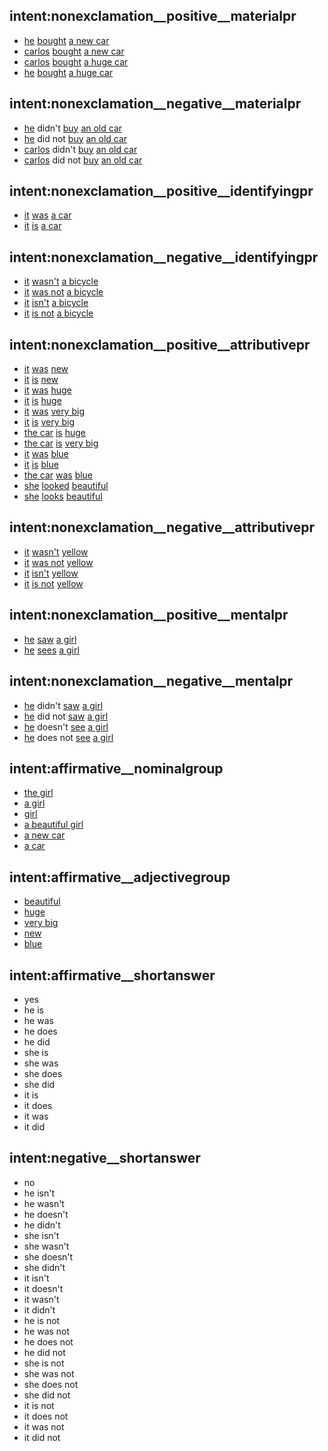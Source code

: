 ## intent:nonexclamation__positive__materialpr
- [he](actor) [bought](materialpr) [a new car](goal)
- [carlos](actor) [bought](materialpr) [a new car](goal)
- [carlos](actor) [bought](materialpr) [a huge car](goal)
- [he](actor) [bought](materialpr) [a huge car](goal)

## intent:nonexclamation__negative__materialpr
- [he](actor) didn't [buy](materialpr) [an old car](goal)
- [he](actor) did not [buy](materialpr) [an old car](goal)
- [carlos](actor) didn't [buy](materialpr) [an old car](goal)
- [carlos](actor) did not [buy](materialpr) [an old car](goal)

## intent:nonexclamation__positive__identifyingpr
- [it](identified) [was](identifyingpr) [a car](identifier)
- [it](identified) [is](identifyingpr) [a car](identifier)

## intent:nonexclamation__negative__identifyingpr
- [it](identified) [wasn't](identifyingpr) [a bicycle](identifier)
- [it](identified) [was not](identifyingpr) [a bicycle](identifier)
- [it](identified) [isn't](identifyingpr) [a bicycle](identifier)
- [it](identified) [is not](identifyingpr) [a bicycle](identifier)

## intent:nonexclamation__positive__attributivepr
- [it](carrier) [was](attributivepr) [new](attributive)
- [it](carrier) [is](attributivepr) [new](attributive)
- [it](carrier) [was](attributivepr) [huge](attributive)
- [it](carrier) [is](attributivepr) [huge](attributive)
- [it](carrier) [was](attributivepr) [very big](attributive)
- [it](carrier) [is](attributivepr) [very big](attributive)
- [the car](carrier) [is](attributivepr) [huge](attributive)
- [the car](carrier) [is](attributivepr) [very big](attributive)
- [it](carrier) [was](attributivepr) [blue](attributive)
- [it](carrier) [is](attributivepr) [blue](attributive)
- [the car](carrier) [was](attributivepr) [blue](attributive)
- [she](carrier) [looked](attributivepr) [beautiful](attributive)
- [she](carrier) [looks](attributivepr) [beautiful](attributive)

## intent:nonexclamation__negative__attributivepr
- [it](carrier) [wasn't](attributivepr) [yellow](attributive)
- [it](carrier) [was not](attributivepr) [yellow](attributive)
- [it](carrier) [isn't](attributivepr) [yellow](attributive)
- [it](carrier) [is not](attributivepr) [yellow](attributive)

## intent:nonexclamation__positive__mentalpr
- [he](sensor) [saw](mentalpr) [a girl](phenomenon)
- [he](sensor) [sees](mentalpr) [a girl](phenomenon)

## intent:nonexclamation__negative__mentalpr
- [he](sensor) didn't [saw](mentalpr) [a girl](phenomenon)
- [he](sensor) did not [saw](mentalpr) [a girl](phenomenon)
- [he](sensor) doesn't [see](mentalpr) [a girl](phenomenon)
- [he](sensor) does not [see](mentalpr) [a girl](phenomenon)

## intent:affirmative__nominalgroup
- [the girl](nominalgrp)
- [a girl](nominalgrp)
- [girl](nominalgrp)
- [a beautiful girl](nominalgrp)
- [a new car](nominalgrp)
- [a car](nominalgrp)

## intent:affirmative__adjectivegroup
- [beautiful](adjectivegrp)
- [huge](adjectivegrp)
- [very big](adjectivegrp)
- [new](adjectivegrp)
- [blue](adjectivegrp)

## intent:affirmative__shortanswer
- yes
- he is
- he was
- he does
- he did
- she is
- she was
- she does
- she did
- it is
- it does
- it was
- it did

## intent:negative__shortanswer
- no
- he isn't
- he wasn't
- he doesn't
- he didn't
- she isn't
- she wasn't
- she doesn't
- she didn't
- it isn't
- it doesn't
- it wasn't
- it didn't
- he is not
- he was not
- he does not
- he did not
- she is not
- she was not
- she does not
- she did not
- it is not
- it does not
- it was not
- it did not
